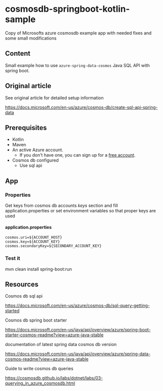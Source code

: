 # cosmosdb-springboot-kotlin-sample

Copy of Microsofts azure cosmosdb example app with needed fixes and some small modifications

## Content

Small example how to use `azure-spring-data-cosmos` Java SQL API with spring boot.

## Original article

See original article for detailed setup information

https://docs.microsoft.com/en-us/azure/cosmos-db/create-sql-api-spring-data

## Prerequisites

- Kotlin
- Maven
- An active Azure account.
    - If you don't have one, you can sign up for a [free account](https://azure.microsoft.com/free/).
- Cosmos db configured
    - Use sql api

## App

### Properties

Get keys from cosmos db accounts *keys* section and fill application.properties or set environment variables so that proper keys are used

#### application.properties

    cosmos.uri=${ACCOUNT_HOST}
    cosmos.key=${ACCOUNT_KEY}
    cosmos.secondaryKey=${SECONDARY_ACCOUNT_KEY}

### Test it

mvn clean install spring-boot:run

## Resources

Cosmos db sql api

https://docs.microsoft.com/en-us/azure/cosmos-db/sql-query-getting-started

Cosmos db spring boot starter

https://docs.microsoft.com/en-us/java/api/overview/azure/spring-boot-starter-cosmos-readme?view=azure-java-stable

documentation of latest spring data cosmos db version

https://docs.microsoft.com/en-us/java/api/overview/azure/spring-data-cosmos-readme?view=azure-java-stable

Guide to write cosmos db queries

https://cosmosdb.github.io/labs/dotnet/labs/03-querying_in_azure_cosmosdb.html